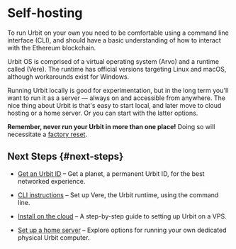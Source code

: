 # Self-hosting

To run Urbit on your own you need to be comfortable using a command line interface (CLI), and should have a basic understanding of how to interact with the Ethereum blockchain.

Urbit OS is comprised of a virtual operating system (Arvo) and a runtime called (Vere). The runtime has official versions targeting Linux and macOS, although workarounds exist for Windows.

Running Urbit locally is good for experimentation, but in the long term you'll want to run it as a server — always on and accessible from anywhere. The nice thing about Urbit is that's easy to start local, and later move to cloud hosting or a home server. Or you can start with the latter options.

**Remember, never run your Urbit in more than one place!** Doing so will necessitate a [factory reset](https://operators.urbit.org/manual/id/guide-to-resets).

## Next Steps {#next-steps}

- [Get an Urbit ID](../get-id.md) – Get a planet, a permanent Urbit ID, for the best networked experience.

- [CLI instructions](cli.md) – Set up Vere, the Urbit runtime, using the command line.

- [Install on the cloud](cloud-hosting.md) – A step-by-step guide to setting up Urbit on a VPS.

- [Set up a home server](home-servers.md) – Explore options for running your own dedicated physical Urbit computer.

